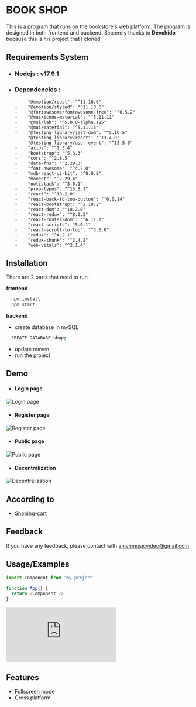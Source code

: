 
# BOOK SHOP

This is a program that runs on the bookstore's web platform. The program is designed in both frontend and backend.
Sincerely thanks to **Devchido** because this is his project that I cloned

## Requirements System
 - ### Nodejs : v17.9.1
 - ### Dependencies :
       -    "@emotion/react": "^11.10.6"
       -    "@emotion/styled": "^11.10.6"
       -    "@fortawesome/fontawesome-free": "^6.5.2"
       -    "@mui/icons-material": "^5.11.11"
       -    "@mui/lab": "^5.0.0-alpha.125"
       -    "@mui/material": "^5.11.15"
       -    "@testing-library/jest-dom": "^5.16.5"
       -    "@testing-library/react": "^13.4.0"
       -    "@testing-library/user-event": "^13.5.0"
       -    "axios": "^1.3.4"
       -    "bootstrap": "^5.3.3"
       -    "cors": "^2.8.5"
       -    "date-fns": "^2.29.3"
       -    "font-awesome": "^4.7.0"
       -    "mdb-react-ui-kit": "^8.0.0"
       -    "moment": "^2.29.4"
       -    "notistack": "^3.0.1"
       -    "prop-types": "^15.8.1"
       -    "react": "^18.2.0"
       -    "react-back-to-top-button": "^0.0.14"
       -    "react-bootstrap": "^2.10.2"
       -    "react-dom": "^18.2.0"
       -    "react-redux": "^8.0.5"
       -    "react-router-dom": "^6.11.1"
       -    "react-scripts": "5.0.1"
       -    "react-scroll-to-top": "^3.0.0"
       -    "redux": "^4.2.1"
       -    "redux-thunk": "^2.4.2"
       -    "web-vitals": "^2.1.4"

 





## Installation

There are 2 parts that need to run : 

**frontend**
```bash
  npm install
  npm start
```
**backend**
- create database in mySQL 
```bash
  CREATE DATABASE shop;
```
- update maven 
- run the project
## Demo

- #### Login page
![Login page](https://via.placeholder.com/468x300?text=App+Screenshot+Here)
- #### Register page
![Register page](https://via.placeholder.com/468x300?text=App+Screenshot+Here)
- #### Public page
![Public page](https://via.placeholder.com/468x300?text=App+Screenshot+Here)
- #### Decentralization
![Decentralization](https://via.placeholder.com/468x300?text=App+Screenshot+Here)




## According to

- [Shoping-cart](https://github.com/devchido/shopping-cart)


## Feedback

If you have any feedback, please contact with anivnmusicvideo@gmail.com


## Usage/Examples

```javascript
import Component from 'my-project'

function App() {
  return <Component />
}
```


![Logo](https://www.facebook.com/photo.php?fbid=2177977829231304&set=pb.100010573238779.-2207520000&type=3)


## Features

- Fullscreen mode
- Cross platform

